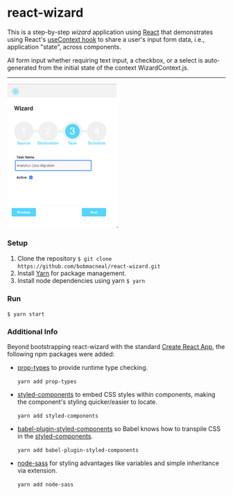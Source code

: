 
# react-wizard 

This is a step-by-step _wizard_ application using [React](https://reactjs.org/) that demonstrates 
using React's [useContext hook](https://reactjs.org/docs/hooks-reference.html#usecontext) to 
share a user's input form data, i.e., application "state", across components.

All form input whether requiring text input, a checkbox, or a select is auto-generated from the
initial state of the context WizardContext.js.

___
<img src="./public/Screenshot.png" width="50%">.
 
### Setup

1. Clone the repository 
    `$ git clone https://github.com/bobmacneal/react-wizard.git`
2. Install [Yarn](https://yarnpkg.com) for package management. 
3. Install node dependencies using yarn
    `$ yarn`

### Run

`$ yarn start`


### Additional Info

Beyond bootstrapping react-wizard with the standard [Create React App](https://github.com/facebook/create-react-app), 
the following npm packages were added:

- [prop-types](https://www.npmjs.com/package/prop-types) to provide runtime type checking. 

    `yarn add prop-types` 


- [styled-components](https://www.npmjs.com/package/styled-components) to embed CSS styles within 
components, making the component's styling quicker/easier to locate.

    `yarn add styled-components` 

- [babel-plugin-styled-components](https://www.npmjs.com/package/babel-plugin-styled-components) so Babel knows
how to transpile CSS in the [styled-components](https://www.npmjs.com/package/styled-components). 

    `yarn add babel-plugin-styled-components` 

- [node-sass](https://www.npmjs.com/package/node-sass) for styling advantages like variables and 
simple inheritance via extension.

    `yarn add node-sass` 

    
